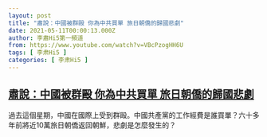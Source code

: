 ```yaml
---
layout: post
title: "肅說：中國被群毆 你為中共買單 旅日朝僑的歸國悲劇"
date: 2021-05-11T00:00:13.000Z
author: 李肅Hi5第一頻道
from: https://www.youtube.com/watch?v=VBcPzogHH6U
tags: [ 李肃Hi5 ]
categories: [ 李肃Hi5 ]
---
```

<!--1620691213000-->
[肅說：中國被群毆 你為中共買單 旅日朝僑的歸國悲劇](https://www.youtube.com/watch?v=VBcPzogHH6U)
------

<div>
過去這個星期，中國在國際上受到群毆。中國共產黨的工作經費是誰買單？六十多年前將近10萬旅日朝僑返回朝鮮，悲劇是怎麼發生的？
</div>
